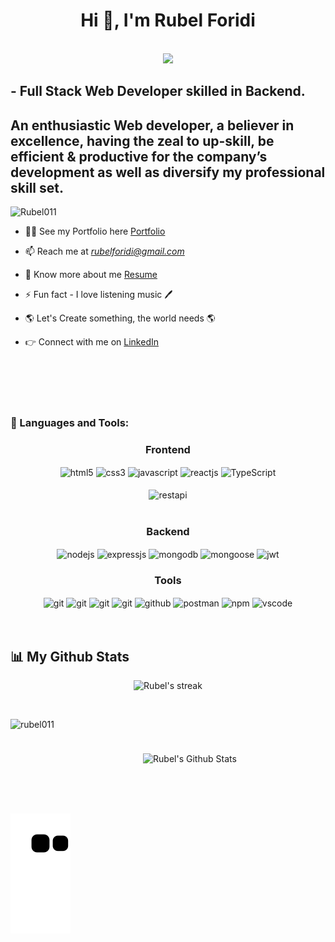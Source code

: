 <h1 align="center">Hi 👋, I'm Rubel Foridi</h1>
<br/>
<div align="center">
 <img src="https://readme-typing-svg.herokuapp.com/?lines=Full+Stack+Web+Developer;Back+end+Developer;Web+Developer;Quick+learner&color=cyan&center=true" />
</div>
<h2>- Full Stack Web Developer skilled in Backend.</h2>
<h2>An enthusiastic Web developer, a believer in excellence, having the zeal to up-skill, be efficient & productive for the company’s development as well as diversify my professional skill set.</h2>
<img align="right" alt "Coding" width="400" src="https://encrypted-tbn0.gstatic.com/images?q=tbn:ANd9GcTjASLgbqkZ7i0sumigqsNboxKAjsydtd96Tg&usqp=CAU">


<p align="left"> <img src="https://komarev.com/ghpvc/?username=Rubel011&label=Profile%20views&color=0e75b6&style=flat" alt="Rubel011" /> </p>



- 👨‍💻 See my Portfolio here [Portfolio](https://rubel011.github.io)

- 📫 Reach me at *rubelforidi@gmail.com*

- 📄 Know more about me [Resume](https://drive.google.com/file/d/1NB33EV8fyFEyqE2YpketzAROuZfDS_WH/view?usp=sharing)

- ⚡ Fun fact - I love listening music 🖊️

-  🌎 Let's Create something, the world needs 🌎

- 👉 Connect with me on [LinkedIn](https://www.linkedin.com/in/rubel-foridi-62319a231/)


<br/>
<br/>
<br/>
<br/>

<h3 align="left">🚀 Languages and Tools:</h3>
<div align="center">
 
 <div align="center"><h3 align="center">Frontend</h3>
<img src="https://img.shields.io/badge/html5-%23E34F26.svg?style=for-the-badge&logo=html5&logoColor=white" align="center" alt="html5">
<img src = "https://img.shields.io/badge/css3-%231572B6.svg?style=for-the-badge&logo=css3&logoColor=white" align="center" alt="css3">
<img src ="https://img.shields.io/badge/javascript-%23323330.svg?style=for-the-badge&logo=javascript&logoColor=%23F7DF1E" align="center" alt="javascript">
<img src="https://img.shields.io/badge/React-20232A?style=for-the-badge&logo=react&logoColor=61DAFB"  align="center" alt="reactjs" />

<img src="https://img.shields.io/badge/-TypeScript-007ACC?style=flat-square&logo=typescript&logoColor=white" align="center" style="paddding : 5px;" alt="TypeScript" />
<br/>
<br/>
  
  <img src="https://img.shields.io/badge/rest api-%23000000.svg?style=for-the-badge&logo=flask&logoColor=white" align="center" alt="restapi"/>
  
</div>
 <br/>
  <div align="center"><h3 align="center">Backend</h3> 
<img src="https://img.shields.io/badge/Node.js-339933?style=for-the-badge&logo=nodedotjs&logoColor=white" align="center" alt="nodejs" />
<img src="https://img.shields.io/badge/Express.js-000000?style=for-the-badge&logo=express&logoColor=white" align="center" alt="expressjs"/>
<img src="https://img.shields.io/badge/MongoDB-4EA94B?style=for-the-badge&logo=mongodb&logoColor=white" align="center" alt="mongodb"/>
<img src="https://img.shields.io/badge/mongoose-%2300f.svg?style=for-the-badge&logo=fastify&logoColor=white" align="center" alt="mongoose"/>
   <img src="https://img.shields.io/badge/JWT-black?style=for-the-badge&logo=JSON%20web%20tokens" align="center" alt="jwt"/>
 </div>
  <div align="center"><h3 align="center">Tools</h3> 
   <img src="https://img.shields.io/badge/heroku-%23430098.svg?style=for-the-badge&logo=heroku&logoColor=white" align="center" alt="git"/>
   <img src="https://img.shields.io/badge/netlify-%23000000.svg?style=for-the-badge&logo=netlify&logoColor=#00C7B7" align="center" alt="git"/>
   <img src="https://img.shields.io/badge/vercel-%23000000.svg?style=for-the-badge&logo=vercel&logoColor=whit" align="center" alt="git"/>
   <img src="https://img.shields.io/badge/Git-f44d27?style=for-the-badge&logo=git&logoColor=white"  align="center" alt="git"/>
<img src="https://img.shields.io/badge/GitHub-100000?style=for-the-badge&logo=github&logoColor=white"  align="center" alt="github"/>
<img src ="https://img.shields.io/badge/Postman-FF6C37?style=for-the-badge&logo=postman&logoColor=white" align="center" alt="postman">
<img src = "https://img.shields.io/badge/NPM-%23000000.svg?style=for-the-badge&logo=npm&logoColor=white" align="center" alt="npm">
   <img src="https://img.shields.io/badge/Visual%20Studio-5C2D91.svg?style=for-the-badge&logo=visual-studio&logoColor=white"  align="center" alt="vscode"/>
   <br/>
<br/>
 </div>
</div>

<br/>
  
  ##
 
 
 ## 📊 My Github Stats

<p align="center">
        <img title="🔥 Get streak stats for your profile at git.io/streak-stats" alt="Rubel's streak" src="https://github-readme-streak-stats.herokuapp.com/?user=Rubel011&theme=black-ice&hide_border=true&stroke=0000&background=060A0CD0"/>
    </a>
</p>


  <br/>
  <p><img align="left" src="https://github-readme-stats.vercel.app/api/top-langs?username=rubel011&show_icons=true&theme=react&hide_border=true&bg_color=0D1117" alt="rubel011" /></p>
<p align="center">
     <img alt="Rubel's Github Stats" src="https://github-readme-stats.vercel.app/api?username=Rubel011&show_icons=false&count_private=true&theme=react&hide_border=true&bg_color=0D1117" style="padding-top : 55px;"/></a>

 </p> 
 <br/>


<br/>
<br/>

<div> 
 
<!--   ![Snake animation](https://github.com/DeepanshuChugh/blob/output/github-contribution-grid-snake.svg) -->
   
  ![Snake animation](https://github.com/rafaballerini/rafaballerini/blob/output/github-contribution-grid-snake.svg)
 
</div>
